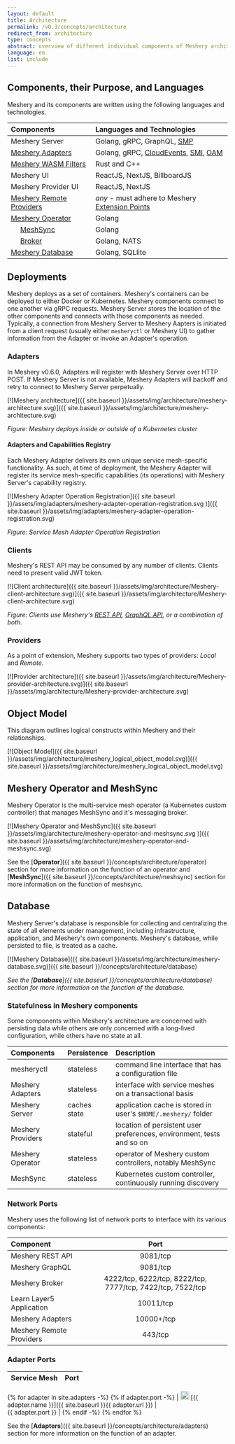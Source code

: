 ```yaml
---
layout: default
title: Architecture
permalink: /v0.3/concepts/architecture
redirect_from: architecture
type: concepts
abstract: overview of different individual components of Meshery architecture and how they interact as a system.
language: en
list: include
---
```


## Components, their Purpose, and Languages

Meshery and its components are written using the following languages and technologies.

| Components                                                           | Languages and Technologies                                                        |
| :------------------------------------------------------------------- | :-------------------------------------------------------------------------------- |
| Meshery Server                                                       | Golang, gRPC, GraphQL, [SMP](https://smp-spec.io)                                 |
| [Meshery Adapters](/concepts/architecture/adapters)                  | Golang, gRPC, [CloudEvents](https://cloudevents.io/), [SMI](https://smi-spec.io), [OAM](https://oam.dev)  |
| [Meshery WASM Filters](https://github.com/layer5io/wasm-filters)     | Rust and C++                                                                      |
| Meshery UI                                                           | ReactJS, NextJS, BillboardJS                                                      |
| Meshery Provider UI                                                  | ReactJS, NextJS                                                                   |
| [Meshery Remote Providers](/extensibility/providers)                 | _any_ - must adhere to Meshery [Extension Points]({{site.baseurl}}/extensibility) |
| [Meshery Operator](/concepts/architecture/operator)                  | Golang                                                                            |
| &nbsp;&nbsp;&nbsp;&nbsp; [MeshSync](/concepts/architecture/meshsync) | Golang                                                                            |
| &nbsp;&nbsp;&nbsp;&nbsp; [Broker](/concepts/architecture/broker)     | Golang, NATS                                                                      |
| [Meshery Database](/concepts/architecture/database)                  | Golang, SQLlite                                                                   |

## Deployments

Meshery deploys as a set of containers. Meshery's containers can be deployed to either Docker or Kubernetes. Meshery components connect to one another via gRPC requests. Meshery Server stores the location of the other components and connects with those components as needed. Typically, a connection from Meshery Server to Meshery Aapters is initiated from a client request (usually either `mesheryctl` or Meshery UI) to gather information from the Adapter or invoke an Adapter's operation.

### Adapters

In Meshery v0.6.0, Adapters will register with Meshery Server over HTTP POST. If Meshery Server is not available, Meshery Adapters will backoff and retry to connect to Meshery Server perpetually.

[![Meshery architecture]({{ site.baseurl }}/assets/img/architecture/meshery-architecture.svg)]({{ site.baseurl }}/assets/img/architecture/meshery-architecture.svg)

_Figure: Meshery deploys inside or outside of a Kubernetes cluster_

#### Adapters and Capabilities Registry

Each Meshery Adapter delivers its own unique service mesh-specific functionality. As such, at time of deployment, the Meshery Adapter will register its service mesh-specific capabilities (its operations) with Meshery Server's capability registry.

[![Meshery Adapter Operation Registration]({{ site.baseurl }}/assets/img/adapters/meshery-adapter-operation-registration.svg
)]({{ site.baseurl }}/assets/img/adapters/meshery-adapter-operation-registration.svg)

_Figure: Service Mesh Adapter Operation Registration_

### Clients

Meshery's REST API may be consumed by any number of clients. Clients need to present valid JWT token.

[![Client architecture]({{ site.baseurl }}/assets/img/architecture/Meshery-client-architecture.svg)]({{ site.baseurl }}/assets/img/architecture/Meshery-client-architecture.svg)

_Figure: Clients use Meshery's [REST API](extensibility/api#rest), [GraphQL API](extensibility/api#graphql), or a combination of both._

### Providers

As a point of extension, Meshery supports two types of providers: _Local_ and _Remote_.

[![Provider architecture]({{ site.baseurl }}/assets/img/architecture/Meshery-provider-architecture.svg)]({{ site.baseurl }}/assets/img/architecture/Meshery-provider-architecture.svg)

## Object Model

This diagram outlines logical constructs within Meshery and their relationships.

[![Object Model]({{ site.baseurl }}/assets/img/architecture/meshery_logical_object_model.svg)]({{ site.baseurl }}/assets/img/architecture/meshery_logical_object_model.svg)

## Meshery Operator and MeshSync

Meshery Operator is the multi-service mesh operator (a Kubernetes custom controller) that manages MeshSync and it's messaging broker.

[![Meshery Operator and MeshSync]({{ site.baseurl }}/assets/img/architecture/meshery-operator-and-meshsync.svg
)]({{ site.baseurl }}/assets/img/architecture/meshery-operator-and-meshsync.svg)

See the [**Operator**]({{ site.baseurl }}/concepts/architecture/operator) section for more information on the function of an operator and [**MeshSync**]({{ site.baseurl }}/concepts/architecture/meshsync) section for more information on the function of meshsync.

## Database

Meshery Server's database is responsible for collecting and centralizing the state of all elements under management, including infrastructure, application, and Meshery's own components. Meshery's database, while persisted to file, is treated as a cache.

[![Meshery Database]({{ site.baseurl }}/assets/img/architecture/meshery-database.svg)]({{ site.baseurl }}/concepts/architecture/database)

_See the [**Database**]({{ site.baseurl }}/concepts/architecture/database) section for more information on the function of the database._


### **Statefulness in Meshery components**

Some components within Meshery's architecture are concerned with persisting data while others are only
concerned with a long-lived configuration, while others have no state at all.

| Components        | Persistence  | Description                                                           |
| :---------------- | :----------- | :-------------------------------------------------------------------- |
| mesheryctl        | stateless    | command line interface that has a configuration file                  |
| Meshery Adapters  | stateless    | interface with service meshes on a transactional basis                |
| Meshery Server    | caches state | application cache is stored in user's `$HOME/.meshery/` folder        |
| Meshery Providers | stateful     | location of persistent user preferences, environment, tests and so on |
| Meshery Operator  | stateless    | operator of Meshery custom controllers, notably MeshSync              |
| MeshSync          | stateless    | Kubernetes custom controller, continuously running discovery          |

### **Network Ports**

Meshery uses the following list of network ports to interface with its various components:

| Component                |                            Port                            |
| :----------------------- | :--------------------------------------------------------: |
| Meshery REST API         |                          9081/tcp                          |
| Meshery GraphQL          |                          9081/tcp                          |
| Meshery Broker           | 4222/tcp, 6222/tcp, 8222/tcp, 7777/tcp, 7422/tcp, 7522/tcp |
| Learn Layer5 Application |                         10011/tcp                          |
| Meshery Adapters         |                         10000+/tcp                         |
| Meshery Remote Providers |                          443/tcp                           |

### **Adapter Ports**

| Service Mesh | Port |
| :----------- | ---: |
{% for adapter in site.adapters -%}
{% if adapter.port -%}
| <img src="{{ adapter.image }}" style="width:20px" /> [{{ adapter.name }}]({{ site.baseurl }}{{ adapter.url }}) |&nbsp; &nbsp; &nbsp; &nbsp; &nbsp; &nbsp; &nbsp; &nbsp; &nbsp; &nbsp; &nbsp; &nbsp; &nbsp; &nbsp; &nbsp;&nbsp; &nbsp; &nbsp; &nbsp; &nbsp; &nbsp; {{ adapter.port }} |
{% endif -%}
{% endfor %}

See the [**Adapters**]({{ site.baseurl }}/concepts/architecture/adapters) section for more information on the function of an adapter.

